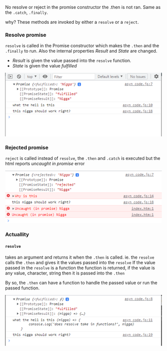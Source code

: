 No resolve or reject in the promise constructor the .then is not ran.
Same as the `.catch`,  `.finally`.

why?
These methods are invoked by either a `resolve` or a `reject`.

### Resolve promise
`resolve` is called in the Promise constructor which makes the `.then` and the `.finally` to run. Also the internal properties _Result_ and _State_ are changed.
- _Result_ is given the value passed into the `resolve` function.
- _State_ is given the value *fulfilled*

![Resolved promise](/assets/resolved%20promise.png)

### Rejected promise
`reject` is called instead of `resolve`, the `.then` and `.catch` is executed but the html reports _uncaught in promise_ error

![Rejected promise](/assets/rejected%20promise.png)


### Actuallity
#### `resolve`
takes an argument and returns it when the `.then` is called. ie. the `resolve` calls the `.then` and gives it the values passed into the `resolve`
If the value passed in the `resolve` is a function the function is returned, if the value is any value, character, string then it is passed into the `.then`

By so, the `.then` can have a function to handle the passed value or run the passed function.

![Resolve returns any thing passed to it](/assets/resolve_returns.png)